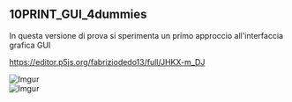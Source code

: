 ## 10PRINT_GUI_4dummies
In questa versione di prova si sperimenta un primo approccio all'interfaccia grafica GUI  

https://editor.p5js.org/fabriziodedo13/full/JHKX-m_DJ  
  
![Imgur](https://github.com/fabriziodedonatis/archive/blob/master/fabriziodedonatis/Codice/10Print/10PRINT_GUI_4dummies/image/10PRINT_4dummies_1.png?raw=true)  
![Imgur](https://github.com/fabriziodedonatis/archive/blob/master/fabriziodedonatis/Codice/10Print/10PRINT_GUI_4dummies/image/10PRINT_4dummies_2.png?raw=true)  
